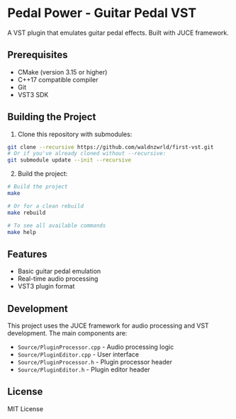 # Pedal Power - Guitar Pedal VST

A VST plugin that emulates guitar pedal effects. Built with JUCE framework.

## Prerequisites

- CMake (version 3.15 or higher)
- C++17 compatible compiler
- Git
- VST3 SDK

## Building the Project

1. Clone this repository with submodules:
```bash
git clone --recursive https://github.com/waldnzwrld/first-vst.git
# Or if you've already cloned without --recursive:
git submodule update --init --recursive
```

2. Build the project:
```bash
# Build the project
make

# Or for a clean rebuild
make rebuild

# To see all available commands
make help
```

## Features

- Basic guitar pedal emulation
- Real-time audio processing
- VST3 plugin format

## Development

This project uses the JUCE framework for audio processing and VST development. The main components are:

- `Source/PluginProcessor.cpp` - Audio processing logic
- `Source/PluginEditor.cpp` - User interface
- `Source/PluginProcessor.h` - Plugin processor header
- `Source/PluginEditor.h` - Plugin editor header

## License

MIT License 
